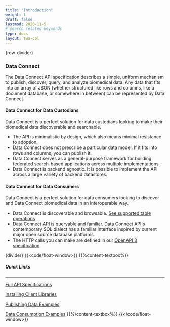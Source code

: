 ```yaml
---
title: "Introduction"
weight: 1
draft: false
lastmod: 2020-11-5
# search related keywords
type: docs
layout: two-col
---
```

{row-divider}
### Data Connect
The Data Connect API specification describes a simple, uniform mechanism to publish, discover, query, and analyze biomedical data. Any data that fits into an array of JSON (whether structured like rows and columns, like a document database, or somewhere in between) can be represented by Data Connect.

#### Data Connect for Data Custodians
Data Connect is a perfect solution for data custodians looking to make their biomedical data discoverable and searchable. 
- The API is minimalistic by design, which also means minimal resistance to adoption. 
- Data Connect does not prescribe a particular data model. If it fits into rows and columns, you can publish it.
- Data Connect serves as a general-purpose framework for building federated search-based applications across multiple implementations.
- Data Connect is backend agnostic. It is possible to implement the API across a large variety of backend datastores.

#### Data Connect for Data Consumers
Data Connect is a perfect solution for data consumers looking to discover and Data Connect biomedical data in an interoperable way.
- Data Connect is discoverable and browsable. [See supported table operations](/docs/reference/sql-functions/)
- Data Connect API is queryable and familiar. Data Connect API's contemporary SQL dialect has a familiar interface inspired by current major open source database platforms.
- The HTTP calls you can make are defined in our [OpenAPI 3 specification](/api).

{divider}
{{<code/float-window>}}
{{%content-textbox%}}
##### Quick Links
---
[Full API Specifications](/api)

[Installing Client Libraries](/docs/getting-started/clients/)

[Publishing Data Examples](/docs/getting-started/provision-data/)

[Data Consumption Examples](/docs/getting-started/consume-data/)
{{%/content-textbox%}}
{{</code/float-window>}}